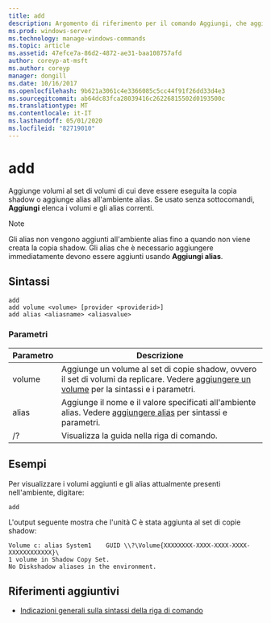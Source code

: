 ```yaml
---
title: add
description: Argomento di riferimento per il comando Aggiungi, che aggiunge volumi al set di volumi che devono essere copiati come Shadow, oppure aggiunge alias all'ambiente alias.
ms.prod: windows-server
ms.technology: manage-windows-commands
ms.topic: article
ms.assetid: 47efce7a-86d2-4872-ae31-baa108757afd
author: coreyp-at-msft
ms.author: coreyp
manager: dongill
ms.date: 10/16/2017
ms.openlocfilehash: 9b621a3061c4e3366085c5cc44f91f26dd33d4e3
ms.sourcegitcommit: ab64dc83fca28039416c26226815502d0193500c
ms.translationtype: MT
ms.contentlocale: it-IT
ms.lasthandoff: 05/01/2020
ms.locfileid: "82719010"
---
```

# <a name="add"></a>add

Aggiunge volumi al set di volumi di cui deve essere eseguita la copia shadow o aggiunge alias all'ambiente alias. Se usato senza sottocomandi, **Aggiungi** elenca i volumi e gli alias correnti.

> [!NOTE]
> Gli alias non vengono aggiunti all'ambiente alias fino a quando non viene creata la copia shadow. Gli alias che è necessario aggiungere immediatamente devono essere aggiunti usando **Aggiungi alias**.

## <a name="syntax"></a>Sintassi

```
add
add volume <volume> [provider <providerid>]
add alias <aliasname> <aliasvalue>
```

### <a name="parameters"></a>Parametri

| Parametro | Descrizione |
| ---------- | ----------- |
| volume | Aggiunge un volume al set di copie shadow, ovvero il set di volumi da replicare. Vedere [aggiungere un volume](add-volume.md) per la sintassi e i parametri. |
| alias | Aggiunge il nome e il valore specificati all'ambiente alias. Vedere [aggiungere alias](add-alias.md) per sintassi e parametri. |
| /? | Visualizza la guida nella riga di comando. |

## <a name="examples"></a>Esempi

Per visualizzare i volumi aggiunti e gli alias attualmente presenti nell'ambiente, digitare:

```
add
```

L'output seguente mostra che l'unità C è stata aggiunta al set di copie shadow:

```
Volume c: alias System1    GUID \\?\Volume{XXXXXXXX-XXXX-XXXX-XXXX-XXXXXXXXXXXX}\
1 volume in Shadow Copy Set.
No Diskshadow aliases in the environment.
```

## <a name="additional-references"></a>Riferimenti aggiuntivi

- [Indicazioni generali sulla sintassi della riga di comando](command-line-syntax-key.md)